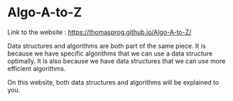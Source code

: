 # Algo-A-to-Z

Link to the website : https://thomasprog.github.io/Algo-A-to-Z/

Data structures and algorithms are both part of the same piece.
It is because we have specific algorithms that we can use a data structure optimally.
It is also because we have data structures that we can use more efficient algorithms.

On this website, both data structures and algorithms will be explained to you. 

